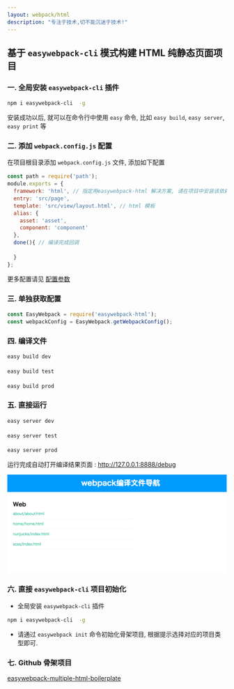 ```yaml
---
layout: webpack/html
description: "专注于技术,切不能沉迷于技术!"
---
```


## 基于 `easywebpack-cli` 模式构建 HTML 纯静态页面项目

### 一. 全局安装 `easywebpack-cli` 插件

```bash
npm i easywebpack-cli  -g
```

安装成功以后, 就可以在命令行中使用 `easy` 命令, 比如 `easy build`, `easy server`, `easy print` 等


### 二. 添加 `webpack.config.js` 配置

在项目根目录添加 `webpack.config.js` 文件, 添加如下配置

```js
const path = require('path');
module.exports = {
  framework: 'html', // 指定用easywebpack-html 解决方案, 请在项目中安装该依赖
  entry: 'src/page',
  template: 'src/view/layout.html', // html 模板
  alias: {
    asset: 'asset',
    component: 'component'
  },
  done(){ // 编译完成回调

  }
};

```

更多配置请见 [配置参数](http://hubcarl.github.io/easywebpack/webpack/config/)

### 三. 单独获取配置

```js
const EasyWebpack = require('easywebpack-html');
const webpackConfig = EasyWebpack.getWebpackConfig();
```

### 四. 编译文件

```bash
easy build dev

easy build test

easy build prod
```

### 五. 直接运行

```bash
easy server dev

easy server test

easy server prod
```


运行完成自动打开编译结果页面 :  http://127.0.0.1:8888/debug

![image](/img/webpack/html-build-nav.png)


### 六. 直接 `easywebpack-cli` 项目初始化

- 全局安装 `easywebpack-cli` 插件

```bash
npm i easywebpack-cli  -g
```
- 请通过 `easywebpack init` 命令初始化骨架项目, 根据提示选择对应的项目类型即可.



### 七. Github 骨架项目

[easywebpack-multiple-html-boilerplate](https://github.com/hubcarl/easywebpack-multiple-html-boilerplate)